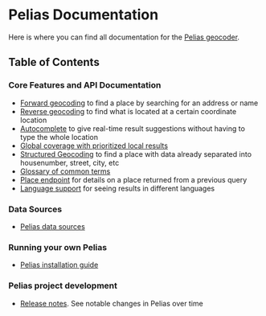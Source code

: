 # Pelias Documentation

Here is where you can find all documentation for the [Pelias geocoder](https://github.com/pelias/pelias/).

## Table of Contents

### Core Features and API Documentation
- [Forward geocoding](search.md) to find a place by searching for an address or name
- [Reverse geocoding](reverse.md) to find what is located at a certain coordinate location
- [Autocomplete](autocomplete.md) to give real-time result suggestions without having to type the whole location
- [Global coverage with prioritized local results](search.md#prioritize-results-by-proximity)
- [Structured Geocoding](structured-geocoding.md) to find a place with data already separated into housenumber, street, city, etc
- [Glossary of common terms](glossary.md)
- [Place endpoint](place.md) for details on a place returned from a previous query
- [Language support](language-codes.md) for seeing results in different languages

### Data Sources
- [Pelias data sources](data-sources.md)

### Running your own Pelias
- [Pelias installation guide](https://github.com/pelias/pelias/blob/master/INSTALL.md)

### Pelias project development
- [Release notes](release-notes.md). See notable changes in Pelias over time
